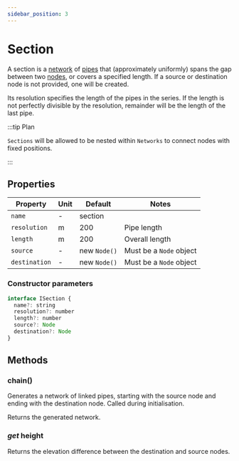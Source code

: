 ```yaml
---
sidebar_position: 3
---
```


# Section

A section is a [network](/docs/model/Network) of [pipes](/docs/model/Pipe) that (approximately uniformly) spans the gap between two [nodes](/docs/model/Node), or covers a specified length. If a source or destination node is not provided, one will be created.

Its resolution specifies the length of the pipes in the series. If the length is not perfectly divisible by the resolution, remainder will be the length of the last pipe.

:::tip Plan

`Sections` will be allowed to be nested within `Networks` to connect nodes with fixed positions.

:::

## Properties

| Property      | Unit | Default      | Notes                   |
| ------------- | ---- | ------------ | ----------------------- |
| `name`        | -    | section      |                         |
| `resolution`  | m    | 200          | Pipe length             |
| `length`      | m    | 200          | Overall length          |
| `source`      | -    | new `Node()` | Must be a `Node` object |
| `destination` | -    | new `Node()` | Must be a `Node` object |

### Constructor parameters

```js
interface ISection {
  name?: string
  resolution?: number
  length?: number
  source?: Node
  destination?: Node
}
```

## Methods

### chain()

Generates a network of linked pipes, starting with the source node and ending with the destination node. Called during initialisation.

Returns the generated network.

### _get_ height

Returns the elevation difference between the destination and source nodes.
